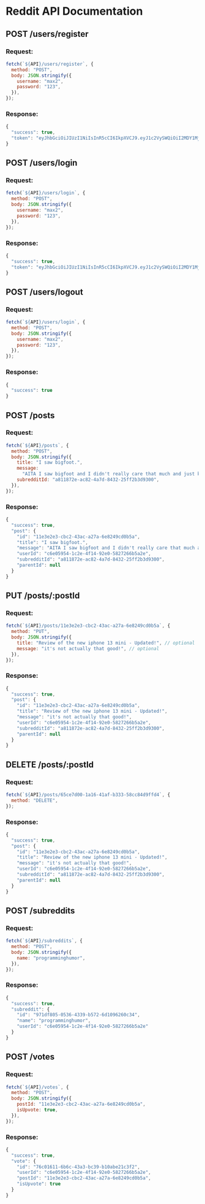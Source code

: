 # Reddit API Documentation

## POST /users/register

### Request:

```js
fetch(`${API}/users/register`, {
  method: "POST",
  body: JSON.stringify({
    username: "max2",
    password: "123",
  }),
});
```

### Response:

```js
{
  "success": true,
  "token": "eyJhbGciOiJIUzI1NiIsInR5cCI6IkpXVCJ9.eyJ1c2VySWQiOiI2MDY1MjQ3Ny0yZDY1LTQzYzctYTJmMS1mMzU4ZTQyMGQxYWEiLCJpYXQiOjE2OTQ1Mjk3MDh9.a1HjJulV55JAwyKfKt8sTjpq0AKgGcahBNM1efgFE5g"
}
```

## POST /users/login

### Request:

```js
fetch(`${API}/users/login`, {
  method: "POST",
  body: JSON.stringify({
    username: "max2",
    password: "123",
  }),
});
```

### Response:

```js
{
  "success": true,
  "token": "eyJhbGciOiJIUzI1NiIsInR5cCI6IkpXVCJ9.eyJ1c2VySWQiOiI2MDY1MjQ3Ny0yZDY1LTQzYzctYTJmMS1mMzU4ZTQyMGQxYWEiLCJpYXQiOjE2OTQ1Mjk3MDh9.a1HjJulV55JAwyKfKt8sTjpq0AKgGcahBNM1efgFE5g"
}
```

## POST /users/logout

### Request:

```js
fetch(`${API}/users/login`, {
  method: "POST",
  body: JSON.stringify({
    username: "max2",
    password: "123",
  }),
});
```

### Response:

```js
{
  "success": true
}
```

## POST /posts

### Request:

```js
fetch(`${API}/posts`, {
  method: "POST",
  body: JSON.stringify({
    title: "I saw bigfoot.",
    message:
      "AITA I saw bigfoot and I didn't really care that much and just kept on driving.",
    subredditId: "a811872e-ac82-4a7d-8432-25ff2b3d9300",
  }),
});
```

### Response:

```js
{
  "success": true,
  "post": {
    "id": "11e3e2e3-cbc2-43ac-a27a-6e8249cd0b5a",
    "title": "I saw bigfoot.",
    "message": "AITA I saw bigfoot and I didn't really care that much and just kept on driving.",
    "userId": "c6e05954-1c2e-4f14-92e0-5827266b5a2e",
    "subredditId": "a811872e-ac82-4a7d-8432-25ff2b3d9300",
    "parentId": null
  }
}
```

## PUT /posts/:postId

### Request:

```js
fetch(`${API}/posts/11e3e2e3-cbc2-43ac-a27a-6e8249cd0b5a`, {
  method: "PUT",
  body: JSON.stringify({
    title: "Review of the new iphone 13 mini - Updated!", // optional
    message: "it's not actually that good!", // optional
  }),
});
```

### Response:

```js
{
  "success": true,
  "post": {
    "id": "11e3e2e3-cbc2-43ac-a27a-6e8249cd0b5a",
    "title": "Review of the new iphone 13 mini - Updated!",
    "message": "it's not actually that good!",
    "userId": "c6e05954-1c2e-4f14-92e0-5827266b5a2e",
    "subredditId": "a811872e-ac82-4a7d-8432-25ff2b3d9300",
    "parentId": null
  }
}
```

## DELETE /posts/:postId

### Request:

```js
fetch(`${API}/posts/65ce7d00-1a16-41af-b333-58cc84d9ffd4`, {
  method: "DELETE",
});
```

### Response:

```js
{
  "success": true,
  "post": {
    "id": "11e3e2e3-cbc2-43ac-a27a-6e8249cd0b5a",
    "title": "Review of the new iphone 13 mini - Updated!",
    "message": "it's not actually that good!",
    "userId": "c6e05954-1c2e-4f14-92e0-5827266b5a2e",
    "subredditId": "a811872e-ac82-4a7d-8432-25ff2b3d9300",
    "parentId": null
  }
}
```

## POST /subreddits

### Request:

```js
fetch(`${API}/subreddits`, {
  method: "POST",
  body: JSON.stringify({
    name: "programminghumor",
  }),
});
```

### Response:

```js
{
  "success": true,
  "subreddit": {
    "id": "971df805-0536-4339-b572-6d1096260c34",
    "name": "programminghumor",
    "userId": "c6e05954-1c2e-4f14-92e0-5827266b5a2e"
  }
}
```

## POST /votes

### Request:

```js
fetch(`${API}/votes`, {
  method: "POST",
  body: JSON.stringify({
    postId: "11e3e2e3-cbc2-43ac-a27a-6e8249cd0b5a",
    isUpvote: true,
  }),
});
```

### Response:

```js
{
  "success": true,
  "vote": {
    "id": "76c01611-6b6c-43a3-bc39-b10abe21c3f2",
    "userId": "c6e05954-1c2e-4f14-92e0-5827266b5a2e",
    "postId": "11e3e2e3-cbc2-43ac-a27a-6e8249cd0b5a",
    "isUpvote": true
  }
}
```
